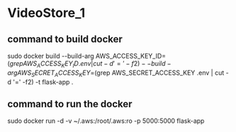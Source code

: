 # VideoStore_1

## command to build docker  
sudo docker build --build-arg AWS_ACCESS_KEY_ID=$(grep AWS_ACCESS_KEY_ID .env | cut -d '=' -f2)              --build-arg AWS_SECRET_ACCESS_KEY=$(grep AWS_SECRET_ACCESS_KEY .env | cut -d '=' -f2)              -t flask-app .  

## command to run the docker  
sudo docker run -d -v ~/.aws:/root/.aws:ro -p 5000:5000 flask-app
